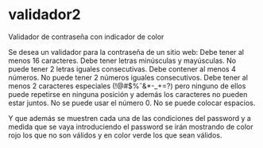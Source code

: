 # validador2
Validador de contraseña con indicador de color

Se desea un validador para la contraseña de un sitio web:
Debe tener al menos 16 caracteres.
Debe tener letras minúsculas y mayúsculas.
No puede tener 2 letras iguales consecutivas.
Debe contener al menos 4 números.
No puede tener 2 números iguales consecutivos. 
Debe tener al menos 2 caracteres especiales (!@#$%ˆ&*-_+=?) 
pero ninguno de ellos puede repetirse en ninguna posición y 
además los caracteres no pueden estar juntos.
No se puede usar el número 0.
No se puede colocar espacios.

Y que además se muestren cada una de las condiciones del password
y a medida que se vaya introduciendo el password se irán mostrando de color rojo los que no son válidos
y en color verde los que sean válidos.
